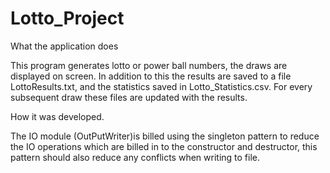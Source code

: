 # Lotto_Project

What the application does

This program generates lotto or power ball numbers, the draws are displayed on screen. In addition to this the results are saved to a file LottoResults.txt, and the statistics saved in Lotto_Statistics.csv. For every subsequent draw these files are updated with the results.

How it was developed. 

The IO module (OutPutWriter)is billed using the singleton pattern to reduce the IO operations which are billed in to the constructor and destructor, this pattern should also reduce any conflicts when writing to file.

